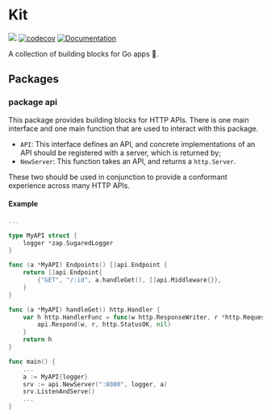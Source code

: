 # Kit
![](https://github.com/dlmiddlecote/kit/workflows/Test/badge.svg)
[![codecov](https://codecov.io/gh/dlmiddlecote/kit/branch/master/graph/badge.svg)](https://codecov.io/gh/dlmiddlecote/kit)
[![Documentation](https://godoc.org/github.com/dlmiddlecote/kit?status.svg)](http://godoc.org/github.com/dlmiddlecote/kit)

A collection of building blocks for Go apps 🧱.

## Packages

### package api

This package provides building blocks for HTTP APIs. There is one main interface and one main function that are used
to interact with this package.

- `API`: This interface defines an API, and concrete implementations of an API should be registered with a server, which is returned by;
- `NewServer`: This function takes an API, and returns a `http.Server`.

These two should be used in conjunction to provide a conformant experience across many HTTP APIs.

#### Example

```go
...

type MyAPI struct {
    logger *zap.SugaredLogger
}

func (a *MyAPI) Endpoints() []api.Endpoint {
    return []api.Endpoint{
        {"GET", "/:id", a.handleGet(), []api.Middleware{}},
    }
}

func (a *MyAPI) handleGet() http.Handler {
    var h http.HandlerFunc = func(w http.ResponseWriter, r *http.Request) {
        api.Respond(w, r, http.StatusOK, nil)
    }
    return h
}

func main() {
    ...
    a := MyAPI{logger}
    srv := api.NewServer(":8080", logger, a)
    srv.ListenAndServe()
    ...
}
```
